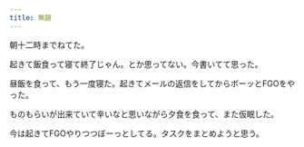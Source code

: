 ```yaml
---
title: 無題
---
```


朝十二時までねてた。

起きて飯食って寝て終了じゃん。とか思ってない。今書いてて思った。

昼飯を食って、もう一度寝た。起きてメールの返信をしてからボーッとFGOをやった。

ものもらいが出来ていて辛いなと思いながら夕食を食って、また仮眠した。

今は起きてFGOやりつつぼーっとしてる。タスクをまとめようと思う。